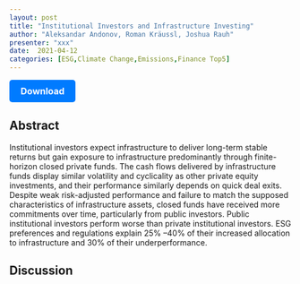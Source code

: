 ```yaml
---
layout: post
title: "Institutional Investors and Infrastructure Investing"
author: "Aleksandar Andonov, Roman Kräussl, Joshua Rauh"
presenter: "xxx"
date:  2021-04-12
categories: [ESG,Climate Change,Emissions,Finance Top5]
---
```



<p>
  <a href="https://deliverypdf.ssrn.com/delivery.php?ID=589112090009123096123002095120074064031038028079005001126106080005088014068027075031100048097039026028033107106064094029092126017001002076092009087111121115085119080054048004020020118001006065095121092030011112070028003085001090092092003088070006117125&EXT=pdf&INDEX=TRUE" class="button">
    Download
  </a>
</p>

<style>
  .button {
    display: inline-block;
    padding: 10px 20px;
    background-color: #007bff;
    color: #fff;
    text-decoration: none;
    border-radius: 5px;
    font-size: 16px;
    font-weight: bold;
  }
</style>

## Abstract
Institutional investors expect infrastructure to deliver long-term stable returns but gain exposure to infrastructure predominantly through finite-horizon closed private funds. The cash flows delivered by infrastructure funds display similar volatility and cyclicality as other private equity investments, and their performance similarly depends on quick deal exits. Despite weak risk-adjusted performance and failure to match the supposed characteristics of infrastructure assets, closed funds have received more commitments over time, particularly from public investors. Public institutional investors perform worse than private institutional investors. ESG preferences and regulations explain 25%
–40%
 of their increased allocation to infrastructure and 30%
 of their underperformance.



## Discussion
